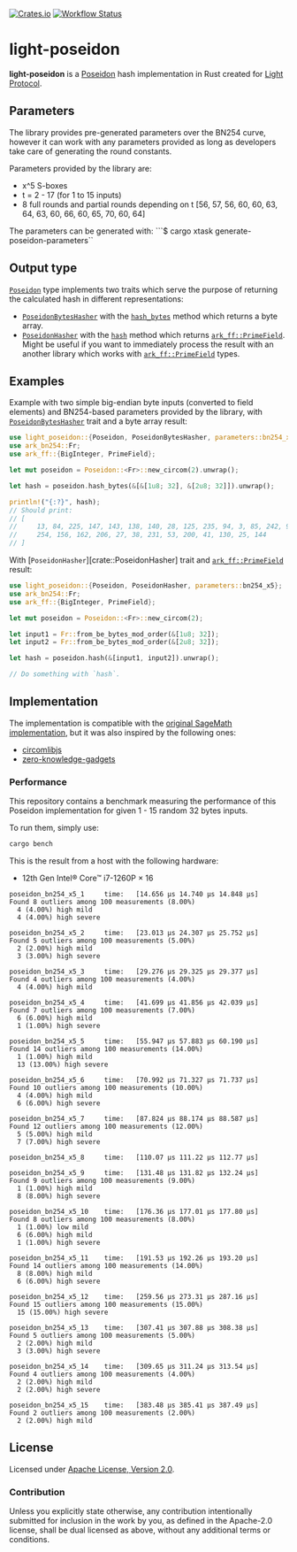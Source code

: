 [![Crates.io](https://img.shields.io/crates/v/light-poseidon.svg)](https://crates.io/crates/light-poseidon)
[![Workflow Status](https://github.com/Lightprotocol/light-poseidon/workflows/main/badge.svg)](https://github.com/Lightprotocol/light-poseidon/actions?query=workflow)

# light-poseidon

**light-poseidon** is a [Poseidon](https://eprint.iacr.org/2019/458) hash
implementation in Rust created for [Light Protocol](https://www.lightprotocol.com/).

## Parameters

The library provides pre-generated parameters over the BN254 curve, however
it can work with any parameters provided as long as developers take care
of generating the round constants.

Parameters provided by the library are:

* x^5 S-boxes
* t = 2 - 17 (for 1 to 15 inputs)
* 8 full rounds and partial rounds depending on t [56, 57, 56, 60, 60, 63, 64, 63, 60, 66, 60, 65, 70, 60, 64]

The parameters can be generated with:
```$ cargo xtask generate-poseidon-parameters``

## Output type

[`Poseidon`](crate::Poseidon) type implements two traits which serve the purpose
of returning the calculated hash in different representations:

* [`PoseidonBytesHasher`](crate::PoseidonBytesHasher) with the
  [`hash_bytes`](crate::PoseidonBytesHasher::hash_bytes) method which
  returns a byte array.
* [`PoseidonHasher`](crate::PoseidonHasher) with the
  [`hash`](crate::PoseidonHasher::hash) method which returns
  [`ark_ff::PrimeField`](ark_ff::PrimeField). Might be useful if you want
  to immediately process the result with an another library which works with
  [`ark_ff::PrimeField`](ark_ff::PrimeField) types.

## Examples

Example with two simple big-endian byte inputs (converted to field elements)
and BN254-based parameters provided by the library, with
[`PoseidonBytesHasher`](crate::PoseidonHasher) trait and a byte array
result:

```rust
use light_poseidon::{Poseidon, PoseidonBytesHasher, parameters::bn254_x5_3::poseidon_parameters};
use ark_bn254::Fr;
use ark_ff::{BigInteger, PrimeField};

let mut poseidon = Poseidon::<Fr>::new_circom(2).unwrap();

let hash = poseidon.hash_bytes(&[&[1u8; 32], &[2u8; 32]]).unwrap();

println!("{:?}", hash);
// Should print:
// [
//     13, 84, 225, 147, 143, 138, 140, 28, 125, 235, 94, 3, 85, 242, 99, 25, 32, 123, 132,
//     254, 156, 162, 206, 27, 38, 231, 53, 200, 41, 130, 25, 144
// ]
```

With [`PoseidonHasher`][crate::PoseidonHasher] trait and
[`ark_ff::PrimeField`](ark_ff::PrimeField) result:

```rust
use light_poseidon::{Poseidon, PoseidonHasher, parameters::bn254_x5};
use ark_bn254::Fr;
use ark_ff::{BigInteger, PrimeField};

let mut poseidon = Poseidon::<Fr>::new_circom(2);

let input1 = Fr::from_be_bytes_mod_order(&[1u8; 32]);
let input2 = Fr::from_be_bytes_mod_order(&[2u8; 32]);

let hash = poseidon.hash(&[input1, input2]).unwrap();

// Do something with `hash`.
```

## Implementation

The implementation is compatible with the
[original SageMath implementation](https://extgit.iaik.tugraz.at/krypto/hadeshash/-/tree/master/),
but it was also inspired by the following ones:

* [circomlibjs](https://github.com/iden3/circomlibjs)
* [zero-knowledge-gadgets](https://github.com/webb-tools/zero-knowledge-gadgets)

### Performance

This repository contains a benchmark measuring the performance of this
Poseidon implementation for given 1 - 15 random 32 bytes inputs.

To run them, simply use:

```bash
cargo bench
```

This is the result from a host with the following hardware:

* 12th Gen Intel® Core™ i7-1260P × 16

```norust
poseidon_bn254_x5_1     time:   [14.656 µs 14.740 µs 14.848 µs]
Found 8 outliers among 100 measurements (8.00%)
  4 (4.00%) high mild
  4 (4.00%) high severe

poseidon_bn254_x5_2     time:   [23.013 µs 24.307 µs 25.752 µs]
Found 5 outliers among 100 measurements (5.00%)
  2 (2.00%) high mild
  3 (3.00%) high severe

poseidon_bn254_x5_3     time:   [29.276 µs 29.325 µs 29.377 µs]
Found 4 outliers among 100 measurements (4.00%)
  4 (4.00%) high mild

poseidon_bn254_x5_4     time:   [41.699 µs 41.856 µs 42.039 µs]
Found 7 outliers among 100 measurements (7.00%)
  6 (6.00%) high mild
  1 (1.00%) high severe

poseidon_bn254_x5_5     time:   [55.947 µs 57.883 µs 60.190 µs]
Found 14 outliers among 100 measurements (14.00%)
  1 (1.00%) high mild
  13 (13.00%) high severe

poseidon_bn254_x5_6     time:   [70.992 µs 71.327 µs 71.737 µs]
Found 10 outliers among 100 measurements (10.00%)
  4 (4.00%) high mild
  6 (6.00%) high severe

poseidon_bn254_x5_7     time:   [87.824 µs 88.174 µs 88.587 µs]
Found 12 outliers among 100 measurements (12.00%)
  5 (5.00%) high mild
  7 (7.00%) high severe

poseidon_bn254_x5_8     time:   [110.07 µs 111.22 µs 112.77 µs]

poseidon_bn254_x5_9     time:   [131.48 µs 131.82 µs 132.24 µs]
Found 9 outliers among 100 measurements (9.00%)
  1 (1.00%) high mild
  8 (8.00%) high severe

poseidon_bn254_x5_10    time:   [176.36 µs 177.01 µs 177.80 µs]
Found 8 outliers among 100 measurements (8.00%)
  1 (1.00%) low mild
  6 (6.00%) high mild
  1 (1.00%) high severe

poseidon_bn254_x5_11    time:   [191.53 µs 192.26 µs 193.20 µs]
Found 14 outliers among 100 measurements (14.00%)
  8 (8.00%) high mild
  6 (6.00%) high severe

poseidon_bn254_x5_12    time:   [259.56 µs 273.31 µs 287.16 µs]
Found 15 outliers among 100 measurements (15.00%)
  15 (15.00%) high severe

poseidon_bn254_x5_13    time:   [307.41 µs 307.88 µs 308.38 µs]
Found 5 outliers among 100 measurements (5.00%)
  2 (2.00%) high mild
  3 (3.00%) high severe

poseidon_bn254_x5_14    time:   [309.65 µs 311.24 µs 313.54 µs]
Found 4 outliers among 100 measurements (4.00%)
  2 (2.00%) high mild
  2 (2.00%) high severe

poseidon_bn254_x5_15    time:   [383.48 µs 385.41 µs 387.49 µs]
Found 2 outliers among 100 measurements (2.00%)
  2 (2.00%) high mild
```

## License

Licensed under [Apache License, Version 2.0](LICENSE).

### Contribution

Unless you explicitly state otherwise, any contribution intentionally
submitted for inclusion in the work by you, as defined in the Apache-2.0
license, shall be dual licensed as above, without any additional terms or
conditions.
